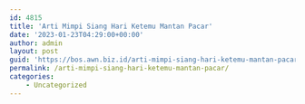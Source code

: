 ```yaml
---
id: 4815
title: 'Arti Mimpi Siang Hari Ketemu Mantan Pacar'
date: '2023-01-23T04:29:00+00:00'
author: admin
layout: post
guid: 'https://bos.awn.biz.id/arti-mimpi-siang-hari-ketemu-mantan-pacar/'
permalink: /arti-mimpi-siang-hari-ketemu-mantan-pacar/
categories:
    - Uncategorized
---
```


